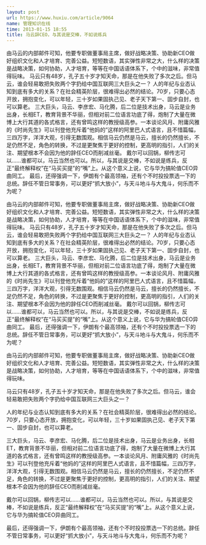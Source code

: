 ```yaml
---
layout: post
url: https://www.huxiu.com/article/9064
name: 管理知识在线
time: 2013-01-15 18:55
title: 马云辞CEO，与其说是交棒，不如说练兵
---
```

由马云的内部邮件可知，他要专职做董事局主席，做好战略决策、协助新CEO做好组织文化和人才培育、完善公益。短短数语，其实弹性非常之大，什么样的决策是战略决策，如何协助，人才培育，等等在中国话语体系下，个中的滋味，非常值得玩味。 马云只有48岁，孔子五十岁才知天命，那是在他失败了多次之后。但马云，谁会轻易敢把失败两个字扔给中国互联网三大巨头之一？ 人的年纪与业态认知到底有多大的关系？在社会精英阶层，很难得出必然的结论。70岁，只要心态开放，拥抱变化，可以年轻，三十岁如果固执己见、老子天下第一、固步自封，也可以算老。 三大巨头，马云、李彦宏、马化腾，后二位是技术出身，马云是业务出身，长相ET，教育背景不华丽，但相对前二位语言功底了得，炮制了大量在微博上大行其道的各式格言，还有曾鸣这样的教授级高参。一本谈论风月、附庸风雅的《时尚先生》可以刊登他充斥着“他妈的”这样的阿里巴人式语言，且不惜篇幅，三四万字，洋洋大观，引得无数围观。相信马云仍然是马云，擅长的仍然擅长，不足仍然不足，角色的转换，不过是更聚焦于更好的控制，更高明的指引，人们的关注、期望根本不会因为他的辞任CEO而削减丝毫。 戴尔可以回锅，柳传志可以……谁都可以，马云当然也可以。所以，与其说是交棒，不如说是练兵，反正“最终解释权”在“马买买提”的“嘴”上。从这个意义上说，它与华为搞轮值CEO异曲同工。 最后，还得强调一下，伊朗有个最高领袖，还有个不时投投票选一下的总统。辞任不管日常事务，可以更好“抓大放小”，与天斗地斗与大鬼斗，何乐而不为呢？

由马云的内部邮件可知，他要专职做董事局主席，做好战略决策、协助新CEO做好组织文化和人才培育、完善公益。短短数语，其实弹性非常之大，什么样的决策是战略决策，如何协助，人才培育，等等在中国话语体系下，个中的滋味，非常值得玩味。 马云只有48岁，孔子五十岁才知天命，那是在他失败了多次之后。但马云，谁会轻易敢把失败两个字扔给中国互联网三大巨头之一？ 人的年纪与业态认知到底有多大的关系？在社会精英阶层，很难得出必然的结论。70岁，只要心态开放，拥抱变化，可以年轻，三十岁如果固执己见、老子天下第一、固步自封，也可以算老。 三大巨头，马云、李彦宏、马化腾，后二位是技术出身，马云是业务出身，长相ET，教育背景不华丽，但相对前二位语言功底了得，炮制了大量在微博上大行其道的各式格言，还有曾鸣这样的教授级高参。一本谈论风月、附庸风雅的《时尚先生》可以刊登他充斥着“他妈的”这样的阿里巴人式语言，且不惜篇幅，三四万字，洋洋大观，引得无数围观。相信马云仍然是马云，擅长的仍然擅长，不足仍然不足，角色的转换，不过是更聚焦于更好的控制，更高明的指引，人们的关注、期望根本不会因为他的辞任CEO而削减丝毫。 戴尔可以回锅，柳传志可以……谁都可以，马云当然也可以。所以，与其说是交棒，不如说是练兵，反正“最终解释权”在“马买买提”的“嘴”上。从这个意义上说，它与华为搞轮值CEO异曲同工。 最后，还得强调一下，伊朗有个最高领袖，还有个不时投投票选一下的总统。辞任不管日常事务，可以更好“抓大放小”，与天斗地斗与大鬼斗，何乐而不为呢？

由马云的内部邮件可知，他要专职做董事局主席，做好战略决策、协助新CEO做好组织文化和人才培育、完善公益。短短数语，其实弹性非常之大，什么样的决策是战略决策，如何协助，人才培育，等等在中国话语体系下，个中的滋味，非常值得玩味。

马云只有48岁，孔子五十岁才知天命，那是在他失败了多次之后。但马云，谁会轻易敢把失败两个字扔给中国互联网三大巨头之一？

人的年纪与业态认知到底有多大的关系？在社会精英阶层，很难得出必然的结论。70岁，只要心态开放，拥抱变化，可以年轻，三十岁如果固执己见、老子天下第一、固步自封，也可以算老。

三大巨头，马云、李彦宏、马化腾，后二位是技术出身，马云是业务出身，长相ET，教育背景不华丽，但相对前二位语言功底了得，炮制了大量在微博上大行其道的各式格言，还有曾鸣这样的教授级高参。一本谈论风月、附庸风雅的《时尚先生》可以刊登他充斥着“他妈的”这样的阿里巴人式语言，且不惜篇幅，三四万字，洋洋大观，引得无数围观。相信马云仍然是马云，擅长的仍然擅长，不足仍然不足，角色的转换，不过是更聚焦于更好的控制，更高明的指引，人们的关注、期望根本不会因为他的辞任CEO而削减丝毫。

戴尔可以回锅，柳传志可以……谁都可以，马云当然也可以。所以，与其说是交棒，不如说是练兵，反正“最终解释权”在“马买买提”的“嘴”上。从这个意义上说，它与华为搞轮值CEO异曲同工。

最后，还得强调一下，伊朗有个最高领袖，还有个不时投投票选一下的总统。辞任不管日常事务，可以更好“抓大放小”，与天斗地斗与大鬼斗，何乐而不为呢？

